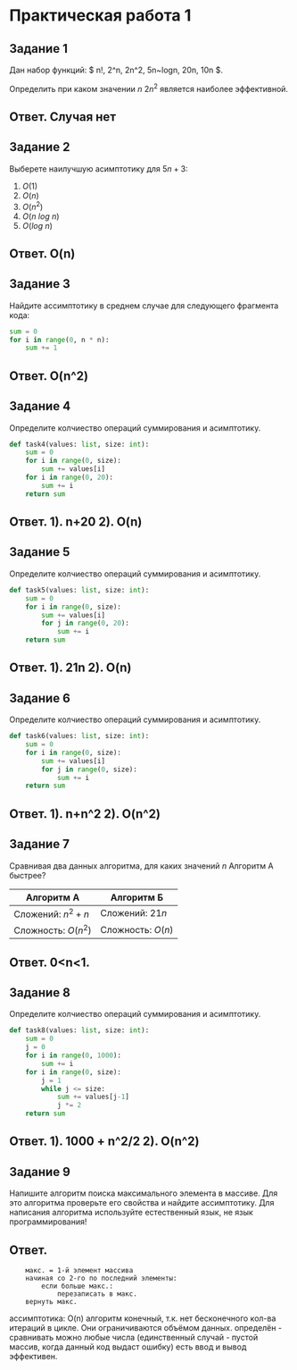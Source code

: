 # Практическая работа 1

## Задание 1

Дан набор функций: $
n!, 2^n, 2n^2, 5n~logn, 20n, 10n
$.

Определить при каком значении $n$ $2n^2$ является наиболее эффективной.

## Ответ. Случая нет

## Задание 2
Выберете наилучшую асимптотику для $5n+3$:
1. $O(1)$
1. $O(n)$
1. $O(n^2)$
1. $O(n~log~n)$
1. $O(log~n)$ 

## Ответ. O(n)

## Задание 3

Найдите ассимптотику в среднем случае для следующего фрагмента кода:

```python
sum = 0
for i in range(0, n * n):
    sum += 1
```
## Ответ. O(n^2)

## Задание 4

Определите колчиество операций суммирования и асимптотику.

```python
def task4(values: list, size: int):
    sum = 0
    for i in range(0, size):
        sum += values[i]
    for i in range(0, 20):
        sum += i
    return sum
```
## Ответ. 1). n+20 2). O(n)

## Задание 5

Определите колчиество операций суммирования и асимптотику.

```python
def task5(values: list, size: int):
    sum = 0
    for i in range(0, size):
        sum += values[i]
        for j in range(0, 20):
            sum += i
    return sum
```
## Ответ. 1). 21n 2). O(n)

## Задание 6

Определите колчиество операций суммирования и асимптотику.

```python
def task6(values: list, size: int):
    sum = 0
    for i in range(0, size):
        sum += values[i]
        for j in range(0, size):
            sum += i
    return sum
```
## Ответ. 1). n+n^2 2). O(n^2)

## Задание 7

Сравнивая два данных алгоритма, для каких значений $n$ Алгоритм А быстрее?

Алгоритм А | Алгоритм Б
---|---
Сложений: $n^2+n$ | Сложений: $21n$
Сложность: $O(n^2)$| Сложность: $O(n)$

## Ответ. 0<n<1.

## Задание 8

Определите колчиество операций суммирования и асимптотику.

```python
def task8(values: list, size: int):
    sum = 0
    j = 0
    for i in range(0, 1000):
        sum += i
    for i in range(0, size):
        j = 1
        while j <= size:
            sum += values[j-1]
            j *= 2
    return sum
```
## Ответ. 1). 1000 + n^2/2 2). O(n^2)

## Задание 9

Напишите алгоритм поиска максимального элемента в массиве. Для это алгоритма проверьте его свойства и найдите ассимптотику.
Для написания алгоритма используйте естественный язык, не язык программирования!

## Ответ.

``` функция(массив):
	макс. = 1-й элемент массива
	начиная со 2-го по последний элементы:
		если больше макс.:
			перезаписать в макс.
	вернуть макс.
```

ассимптотика: O(n)
алгоритм конечный, т.к. нет бесконечного кол-ва итераций в цикле. Они ограничиваются объёмом данных.
определён - сравнивать можно любые числа (единственный случай - пустой массив, когда данный код выдаст ошибку)
есть ввод и вывод
эффективен.

